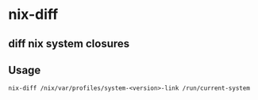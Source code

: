 # nix-diff

## diff nix system closures

## Usage

`nix-diff /nix/var/profiles/system-<version>-link /run/current-system`
